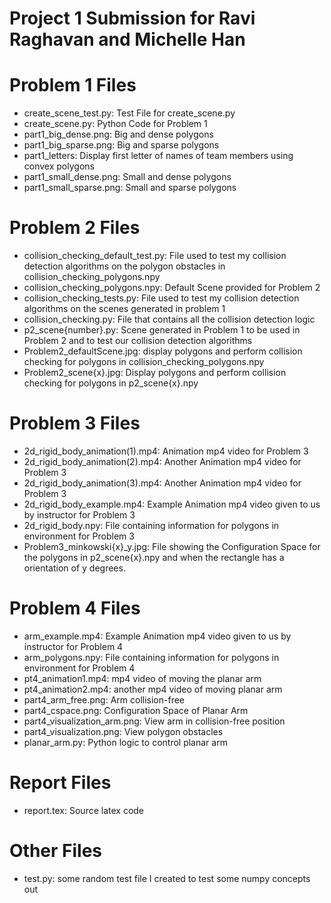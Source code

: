 # Project 1 Submission for Ravi Raghavan and Michelle Han

# Problem 1 Files
- create_scene_test.py: Test File for create_scene.py 
- create_scene.py: Python Code for Problem 1
- part1_big_dense.png: Big and dense polygons
- part1_big_sparse.png: Big and sparse polygons
- part1_letters: Display first letter of names of team members using convex polygons
- part1_small_dense.png: Small and dense polygons
- part1_small_sparse.png: Small and sparse polygons

# Problem 2 Files
- collision_checking_default_test.py: File used to test my collision detection algorithms on the polygon obstacles in collision_checking_polygons.npy
- collision_checking_polygons.npy: Default Scene provided for Problem 2
- collision_checking_tests.py: File used to test my collision detection algorithms on the scenes generated in problem 1
- collision_checking.py: File that contains all the collision detection logic
- p2_scene{number}.py: Scene generated in Problem 1 to be used in Problem 2 and to test our collision detection algorithms
- Problem2_defaultScene.jpg: display polygons and perform collision checking for polygons in collision_checking_polygons.npy
- Problem2_scene{x}.jpg: Display polygons and perform collision checking for polygons in p2_scene{x}.npy


# Problem 3 Files
- 2d_rigid_body_animation(1).mp4: Animation mp4 video for Problem 3
- 2d_rigid_body_animation(2).mp4: Another Animation mp4 video for Problem 3
- 2d_rigid_body_animation(3).mp4: Another Animation mp4 video for Problem 3
- 2d_rigid_body_example.mp4: Example Animation mp4 video given to us by instructor for Problem 3
- 2d_rigid_body.npy: File containing information for polygons in environment for Problem 3
- Problem3_minkowski{x}_y.jpg: File showing the Configuration Space for the polygons in p2_scene{x}.npy and when the rectangle has a orientation of y degrees. 

# Problem 4 Files
- arm_example.mp4: Example Animation mp4 video given to us by instructor for Problem 4
- arm_polygons.npy: File containing information for polygons in environment for Problem 4
- pt4_animation1.mp4: mp4 video of moving the planar arm
- pt4_animation2.mp4: another mp4 video of moving planar arm
- part4_arm_free.png: Arm collision-free
- part4_cspace.png: Configuration Space of Planar Arm
- part4_visualization_arm.png: View arm in collision-free position
- part4_visualization.png: View polygon obstacles
- planar_arm.py: Python logic to control planar arm

# Report Files
- report.tex: Source latex code


# Other Files
- test.py: some random test file I created to test some numpy concepts out